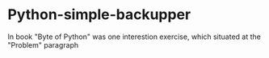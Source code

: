 # Python-simple-backupper
In book "Byte of Python" was one interestion exercise, which situated at the "Problem" paragraph
